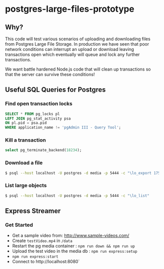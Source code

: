 # postgres-large-files-prototype

## Why?

This code will test various scenarios of uploading and downloading files from Postgres Large File Storage. In production we have seen that poor network conditions can interrupt an upload or download leaving transactions open which eventually will queue and lock any further transactions.

We want battle hardened Node.js code that will clean up transactions so that the server can survive these conditions!

## Useful SQL Queries for Postgres

### Find open transaction locks
```sql
SELECT * FROM pg_locks pl
LEFT JOIN pg_stat_activity psa
ON pl.pid = psa.pid
WHERE application_name != 'pgAdmin III - Query Tool';
```

### Kill a transaction
```sql
select pg_terminate_backend(18234);
```

### Download a file
```bash
$ psql --host localhost -U postgres -d media -p 5444 -c "\lo_export 17531 '~/Desktop/download.test' "
```

### List large objects
```bash
$ psql --host localhost -U postgres -d media -p 5444 -c "\lo_list"
```

## Express Streamer

### Get Started

- Get a sample video from: http://www.sample-videos.com/
- Create `testVideo.mp4` in `/data`
- Restart the pg media container : `npm run down && npm run up`
- Upload the test video in the media db : `npm run express:setup`
- `npm run express:start`
- Connect to http://localhost:8080`
